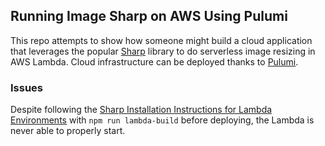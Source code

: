 ## Running Image Sharp on AWS Using Pulumi

This repo attempts to show how someone might build a cloud application that leverages the popular [Sharp](https://github.com/lovell/sharp) library to do serverless image resizing in AWS Lambda. Cloud infrastructure can be deployed thanks to [Pulumi](https://github.com/pulumi/pulumi).

### Issues
Despite following the [Sharp Installation Instructions for Lambda Environments](http://sharp.pixelplumbing.com/en/stable/install/#aws-lambda) with `npm run lambda-build` before deploying, the Lambda is never able to properly start.